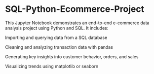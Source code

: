 # SQL-Python-Ecommerce-Project


This Jupyter Notebook demonstrates an end-to-end e-commerce data analysis project using Python and SQL. It includes:

Importing and querying data from a SQL database

Cleaning and analyzing transaction data with pandas

Generating key insights into customer behavior, orders, and sales

Visualizing trends using matplotlib or seaborn
